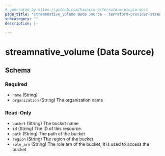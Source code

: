 ```yaml
---
# generated by https://github.com/hashicorp/terraform-plugin-docs
page_title: "streamnative_volume Data Source - terraform-provider-streamnative"
subcategory: ""
description: |-
  
---
```


# streamnative_volume (Data Source)





<!-- schema generated by tfplugindocs -->
## Schema

### Required

- `name` (String)
- `organization` (String) The organization name

### Read-Only

- `bucket` (String) The bucket name
- `id` (String) The ID of this resource.
- `path` (String) The path of the bucket
- `region` (String) The region of the bucket
- `role_arn` (String) The role arn of the bucket, it is used to access the bucket
